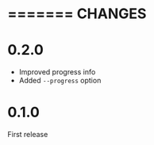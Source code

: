 =======
CHANGES
=======

0.2.0
=====
- Improved progress info
- Added `--progress` option

0.1.0
=====
First release
